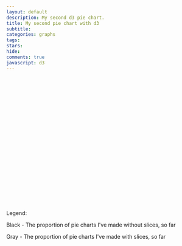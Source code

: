 ```yaml
---
layout: default
description: My second d3 pie chart.
title: My second pie chart with d3
subtitle:
categories: graphs
tags:
stars:
hide:
comments: true
javascript: d3
---
```


<svg id="svg_donut" width="600" height="400"> </svg>

Legend:

Black - The proportion of pie charts I've made without slices, so far

Gray - The proportion of pie charts I've made with slices, so far



<script src="{{site.url}}/js/my-second-pie-chart.js"> </script>